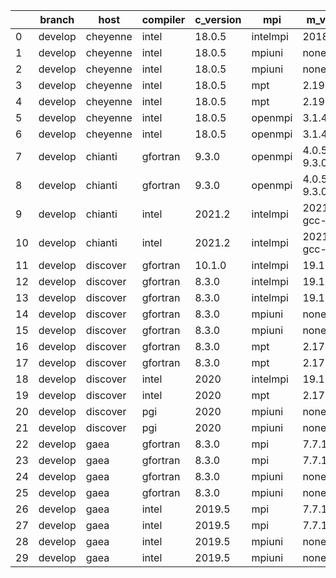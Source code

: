|    | branch   | host     | compiler   | c_version   | mpi      | m_version          | o_g   | os     | build   |   u_pass |   u_fail |   s_pass |   s_fail |   e_pass |   e_fail |   nuopc_pass |   nuopc_fail | artifacts_hash                                                                                             | modified            |
|----|----------|----------|------------|-------------|----------|--------------------|-------|--------|---------|----------|----------|----------|----------|----------|----------|--------------|--------------|------------------------------------------------------------------------------------------------------------|---------------------|
|  0 | develop  | cheyenne | intel      | 18.0.5      | intelmpi | 2018.4.274         | O     | Linux  | Pass    |    13685 |        0 |       49 |        0 |       80 |        0 |           50 |            0 | [artifacts](https://github.com/esmf-org/esmf-test-artifacts/tree/e4e0e91517938c31c637fddfd5ae9b3172591709) | 02/28/2022_23:05:12 |
|  1 | develop  | cheyenne | intel      | 18.0.5      | mpiuni   | none               | O     | Linux  | Pass    |    12158 |        0 |        8 |        0 |       43 |        0 |            0 |           50 | [artifacts](https://github.com/esmf-org/esmf-test-artifacts/tree/58e07470dc9b3a5b838f8b44c66294004812e4ce) | 02/28/2022_23:05:12 |
|  2 | develop  | cheyenne | intel      | 18.0.5      | mpiuni   | none               | g     | Linux  | Pass    |    12158 |        0 |        8 |        0 |       43 |        0 |            0 |           50 | [artifacts](https://github.com/esmf-org/esmf-test-artifacts/tree/3b93cc89d24dffb64352984a794bc7f01b296598) | 02/28/2022_23:05:12 |
|  3 | develop  | cheyenne | intel      | 18.0.5      | mpt      | 2.19               | O     | Linux  | Pass    |    13685 |        0 |       49 |        0 |       80 |        0 |           50 |            0 | [artifacts](https://github.com/esmf-org/esmf-test-artifacts/tree/a28dfc00bcbb9877aa7edbc900388c6af0e297fc) | 02/28/2022_23:05:12 |
|  4 | develop  | cheyenne | intel      | 18.0.5      | mpt      | 2.19               | g     | Linux  | Pass    |    13685 |        0 |       49 |        0 |       80 |        0 |           50 |            0 | [artifacts](https://github.com/esmf-org/esmf-test-artifacts/tree/1866641e0906b4c1960ac18b75f2e2206d5aab4a) | 02/28/2022_23:05:12 |
|  5 | develop  | cheyenne | intel      | 18.0.5      | openmpi  | 3.1.4              | O     | Linux  | Pass    |    13685 |        0 |       49 |        0 |       80 |        0 |           50 |            0 | [artifacts](https://github.com/esmf-org/esmf-test-artifacts/tree/e5a6959d59fd5bfa037c1394b1ad49e6d31132e5) | 02/28/2022_23:05:12 |
|  6 | develop  | cheyenne | intel      | 18.0.5      | openmpi  | 3.1.4              | g     | Linux  | Pass    |    13685 |        0 |       49 |        0 |       80 |        0 |           50 |            0 | [artifacts](https://github.com/esmf-org/esmf-test-artifacts/tree/a5053db74a2cc5867cf2916bfd73ebbfff46aed9) | 02/28/2022_23:05:12 |
|  7 | develop  | chianti  | gfortran   | 9.3.0       | openmpi  | 4.0.5-gcc-9.3.0    | O     | Linux  | Pass    |    13685 |        0 |       49 |        0 |       80 |        0 |           44 |            6 | [artifacts](https://github.com/esmf-org/esmf-test-artifacts/tree/9fc5d9461fb92eefa89a70b04757ee7a2e566533) | 02/28/2022_23:07:49 |
|  8 | develop  | chianti  | gfortran   | 9.3.0       | openmpi  | 4.0.5-gcc-9.3.0    | g     | Linux  | Pass    |    13685 |        0 |       49 |        0 |       80 |        0 |           44 |            6 | [artifacts](https://github.com/esmf-org/esmf-test-artifacts/tree/2273d9d1be434ec8cda120dfde4603eeae1ac855) | 02/28/2022_23:07:49 |
|  9 | develop  | chianti  | intel      | 2021.2      | intelmpi | 2021.2.0-gcc-9.3.0 | O     | Linux  | Pass    |    13685 |        0 |       49 |        0 |       80 |        0 |           44 |            6 | [artifacts](https://github.com/esmf-org/esmf-test-artifacts/tree/ac2e1d8f5a616f52863d0f590bdc63110203227c) | 02/28/2022_23:07:49 |
| 10 | develop  | chianti  | intel      | 2021.2      | intelmpi | 2021.2.0-gcc-9.3.0 | g     | Linux  | Pass    |    13685 |        0 |       49 |        0 |       80 |        0 |           44 |            6 | [artifacts](https://github.com/esmf-org/esmf-test-artifacts/tree/1d382d43aa53d6d28ac3c971232b32d127505b2f) | 02/28/2022_23:07:49 |
| 11 | develop  | discover | gfortran   | 10.1.0      | intelmpi | 19.1.3.304         | O     | Linux  | Pass    |    13670 |       15 |       49 |        0 |       80 |        0 |           50 |            0 | [artifacts](https://github.com/esmf-org/esmf-test-artifacts/tree/0cf51a742c95521f71ef1cb0b9c3ba5d81cf4c21) | 02/28/2022_23:11:03 |
| 12 | develop  | discover | gfortran   | 8.3.0       | intelmpi | 19.1.3.304         | O     | Linux  | Pass    |    13670 |       15 |       49 |        0 |       80 |        0 |           50 |            0 | [artifacts](https://github.com/esmf-org/esmf-test-artifacts/tree/d3b4fa5750b6df62448db857e42f93ee1ef285b6) | 02/28/2022_23:11:03 |
| 13 | develop  | discover | gfortran   | 8.3.0       | intelmpi | 19.1.3.304         | g     | Linux  | Pass    |    13670 |       15 |       49 |        0 |       80 |        0 |           50 |            0 | [artifacts](https://github.com/esmf-org/esmf-test-artifacts/tree/c8bf11aa919c385e02a11635baff6562be439dd3) | 02/28/2022_23:11:03 |
| 14 | develop  | discover | gfortran   | 8.3.0       | mpiuni   | none               | O     | Linux  | Pass    |    12158 |        0 |        8 |        0 |       43 |        0 |            0 |           50 | [artifacts](https://github.com/esmf-org/esmf-test-artifacts/tree/5336c7369138e5e83a6cd34ffdae27e01425beda) | 02/28/2022_23:11:03 |
| 15 | develop  | discover | gfortran   | 8.3.0       | mpiuni   | none               | g     | Linux  | Pass    |    12158 |        0 |        8 |        0 |       43 |        0 |            0 |           50 | [artifacts](https://github.com/esmf-org/esmf-test-artifacts/tree/0ec30a7d412746706020c216aa46d7618e9b35b0) | 02/28/2022_23:11:03 |
| 16 | develop  | discover | gfortran   | 8.3.0       | mpt      | 2.17               | O     | Linux  | Pass    |    13685 |        0 |       49 |        0 |       80 |        0 |           46 |            4 | [artifacts](https://github.com/esmf-org/esmf-test-artifacts/tree/bf0ef32666b4299914f0253d722bd369d29b8ed0) | 02/28/2022_23:11:03 |
| 17 | develop  | discover | gfortran   | 8.3.0       | mpt      | 2.17               | g     | Linux  | Pass    |    13685 |        0 |       49 |        0 |       80 |        0 |           46 |            4 | [artifacts](https://github.com/esmf-org/esmf-test-artifacts/tree/27af06a9a18305b12e8fc00e6a2bcf99895453a7) | 02/28/2022_23:11:03 |
| 18 | develop  | discover | intel      | 2020        | intelmpi | 19.1.3.304         | g     | Linux  | Pass    |    13685 |        0 |       49 |        0 |       80 |        0 |           50 |            0 | [artifacts](https://github.com/esmf-org/esmf-test-artifacts/tree/ab58ed82e6ca5eb6796635f2ad480f2a99ef6ec7) | 02/28/2022_23:11:03 |
| 19 | develop  | discover | intel      | 2020        | mpt      | 2.17               | g     | Linux  | Pass    |    13685 |        0 |       49 |        0 |       80 |        0 |           50 |            0 | [artifacts](https://github.com/esmf-org/esmf-test-artifacts/tree/1eb66b44ad593465ad5321cf1af60e0ea21be3e2) | 02/28/2022_23:11:03 |
| 20 | develop  | discover | pgi        | 2020        | mpiuni   | none               | O     | Linux  | Pass    |    11536 |      622 |        6 |        2 |       40 |        3 |            0 |           50 | [artifacts](https://github.com/esmf-org/esmf-test-artifacts/tree/7006789859b8891d8667c5b0c37b5f11c7f7e1be) | 02/28/2022_23:11:03 |
| 21 | develop  | discover | pgi        | 2020        | mpiuni   | none               | g     | Linux  | Pass    |    11536 |      622 |        4 |        4 |       40 |        3 |            0 |           50 | [artifacts](https://github.com/esmf-org/esmf-test-artifacts/tree/1b8552258c7798ad2fb645d8fe20ee741ed1ca96) | 02/28/2022_23:11:03 |
| 22 | develop  | gaea     | gfortran   | 8.3.0       | mpi      | 7.7.11             | O     | Unicos | Pass    |    13684 |        1 |       49 |        0 |       80 |        0 |           47 |            3 | [artifacts](https://github.com/esmf-org/esmf-test-artifacts/tree/30787ad57d2a574461d0175fe10b21c455d5d569) | 02/28/2022_23:13:32 |
| 23 | develop  | gaea     | gfortran   | 8.3.0       | mpi      | 7.7.11             | g     | Unicos | Pass    |    13684 |        1 |       49 |        0 |       80 |        0 |           47 |            3 | [artifacts](https://github.com/esmf-org/esmf-test-artifacts/tree/268ec1767f1511f64c90e539b9f0963a8783503d) | 02/28/2022_23:13:32 |
| 24 | develop  | gaea     | gfortran   | 8.3.0       | mpiuni   | none               | O     | Unicos | Pass    |    12158 |        0 |        8 |        0 |       43 |        0 |            0 |           50 | [artifacts](https://github.com/esmf-org/esmf-test-artifacts/tree/4b2c7bc798f4709f46401b2a49497bf52d7994bb) | 02/28/2022_23:13:32 |
| 25 | develop  | gaea     | gfortran   | 8.3.0       | mpiuni   | none               | g     | Unicos | Pass    |    12158 |        0 |        8 |        0 |       43 |        0 |            0 |           50 | [artifacts](https://github.com/esmf-org/esmf-test-artifacts/tree/86b77db036a373f1fb52fe798a9cab1b6d2b8ee6) | 02/28/2022_23:13:32 |
| 26 | develop  | gaea     | intel      | 2019.5      | mpi      | 7.7.11             | O     | Unicos | Pass    |    13670 |       15 |       49 |        0 |       80 |        0 |           47 |            3 | [artifacts](https://github.com/esmf-org/esmf-test-artifacts/tree/5020de35ef64090cd2af2bb2ea464074b17656ad) | 02/28/2022_23:13:32 |
| 27 | develop  | gaea     | intel      | 2019.5      | mpi      | 7.7.11             | g     | Unicos | Pass    |    13670 |       15 |       49 |        0 |       80 |        0 |           47 |            3 | [artifacts](https://github.com/esmf-org/esmf-test-artifacts/tree/aca739a9c7f7d7dc187ae168d75802453a1f95b1) | 02/28/2022_23:13:32 |
| 28 | develop  | gaea     | intel      | 2019.5      | mpiuni   | none               | O     | Unicos | Pass    |    12143 |       15 |        8 |        0 |       43 |        0 |            0 |           50 | [artifacts](https://github.com/esmf-org/esmf-test-artifacts/tree/a9b78a8663ec07d45ad34f71802ac8c184da9bef) | 02/28/2022_23:13:32 |
| 29 | develop  | gaea     | intel      | 2019.5      | mpiuni   | none               | g     | Unicos | Pass    |    12143 |       15 |        8 |        0 |       43 |        0 |            0 |           50 | [artifacts](https://github.com/esmf-org/esmf-test-artifacts/tree/1c1ce6051c65f47e5d8aedb47a4fd23ca814d629) | 02/28/2022_23:13:32 |